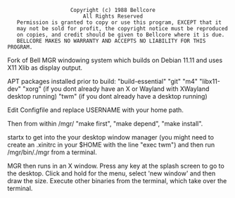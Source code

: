                        Copyright (c) 1988 Bellcore
                            All Rights Reserved
       Permission is granted to copy or use this program, EXCEPT that it
       may not be sold for profit, the copyright notice must be reproduced
       on copies, and credit should be given to Bellcore where it is due.
       BELLCORE MAKES NO WARRANTY AND ACCEPTS NO LIABILITY FOR THIS PROGRAM.

Fork of Bell MGR windowing system which builds on Debian 11.11 and uses X11 Xlib as display output.

APT packages installed prior to build:
"build-essential"
"git"
"m4"
"libx11-dev"
"xorg" (if you dont already have an X or Wayland with XWayland desktop running)
"twm" (if you dont already have a desktop running)

Edit Configfile and replace USERNAME with your home path.

Then from within /mgr/
"make first",
"make depend",
"make install".

startx to get into the your desktop window manager (you might need to create an .xinitrc in your $HOME with the line "exec twm") and then run /mgr/bin/./mgr from a terminal.

MGR then runs in an X window. Press any key at the splash screen to go to the desktop. Click and hold for the menu, select 'new window' and then draw the size. Execute other binaries from the terminal, which take over the terminal.
